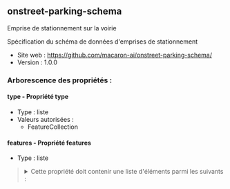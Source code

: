 <MenuSchema />

## onstreet-parking-schema

Emprise de stationnement sur la voirie

Spécification du schéma de données d'emprises de stationnement

- Site web : https://github.com/macaron-ai/onstreet-parking-schema/
- Version : 1.0.0

### Arborescence des propriétés :

#### type - Propriété type
- Type : liste
- Valeurs autorisées :
   - FeatureCollection

#### features - Propriété features
- Type : liste

<blockquote>
<details>

<summary>Cette propriété doit contenir une liste d'éléments parmi les suivants :</summary>

#### feature - Propriété feature
- Type : dictionnaire (clés-valeurs)

<blockquote>
<details>

<summary>Cet objet doit contenir les champs suivants :</summary>

#### type - Propriété type
- Type : liste
- Valeurs autorisées :
   - Feature

#### properties - Propriété properties
- Type : dictionnaire (clés-valeurs)

<blockquote>
<details>

<summary>Cet objet doit contenir les champs suivants :</summary>

#### Nom de la ville - Propriété city
> *Exemple : Paris*
- Valeur optionnelle
- Type : chaîne de caractères
- Motif : `^(.*)$`

#### France: Code INSEE - Propriété city_code
> *Exemple : 75056*
- Valeur optionnelle
- Type : chaîne de caractères
- Motif : `^(.*)$`

#### Longeur - Propriété lenght
> *Description : Longueur de l'emprise de stationnemment en mètre*<br>
> *Exemple : 35.83*
- Valeur optionnelle
- Type : nombre

#### Largeur - Propriété width
> *Description : Largeur de l'emprise de stationnemment en mètre*<br>
> *Exemple : 2*
- Valeur optionnelle
- Type : nombre

#### Places - Propriété places
> *Description : Nombre de places réeles de l'emprise en cas de présence de marquage au sol*<br>
> *Exemple : 13*
- Valeur optionnelle
- Type : nombre entier

#### Places calculées - Propriété calculated_places
> *Description : Nombre de places calculée pour l'emprise. Exemple: 5m par place*<br>
> *Exemple : 11*
- Valeur optionnelle
- Type : nombre entier

#### Surface calculée - Propriété calculated_area
> *Description : Surface calculée en m2 de l'emprise de stationnement*<br>
> *Exemple : 71.66*
- Valeur optionnelle
- Type : nombre

#### Nom de la rue - Propriété street_name
> *Description : Nom de la voie où est situé l'emprise de stationnment*<br>
> *Exemple : Rue Berger*
- Valeur optionnelle
- Type : chaîne de caractères

#### Début numéro de voie - Propriété street_number_start
> *Description : Début du numéro de voie où est situé l'emprise de stationnment*<br>
> *Exemple : 14Bis*
- Valeur optionnelle
- Type : chaîne de caractères

#### Fin numéro de voie - Propriété street_number_end
> *Description : Fin du numéro de voie où est situé l'emprise de stationnment*<br>
> *Exemple : 32Ter*
- Valeur optionnelle
- Type : chaîne de caractères

#### Code postal - Propriété postal_code
> *Description : Code postal de la voie de la commune sur 5 caractères (incluant 'A' ou 'B' pour la Corse)*<br>
> *Exemple : 75012*
- Valeur optionnelle
- Type : chaîne de caractères

#### Date de relevée de l'emprise - Propriété created_at
> *Description : Date de relevée de l'emprise au format AAAA-MM-JJ, suivant la norme internationale [ISO 8601](https://fr.wikipedia.org/wiki/ISO_8601).*<br>
> *Exemple : 2021-08-02*
- Valeur optionnelle
- Type : chaîne de caractères
- Motif : `(((19|20)([2468][048]|[13579][26]|0[48])|2000)[/-]02[/-]29|((19|20)[0-9]{2}[/-](0[469]|11)[/-](0[1-9]|[12][0-9]|30)|(19|20)[0-9]{2}[/-](0[13578]|1[02])[/-](0[1-9]|[12][0-9]|3[01])|(19|20)[0-9]{2}[/-]02[/-](0[1-9]|1[0-9]|2[0-8])))`

#### Date de mise à jour de l'emprise - Propriété updated_at
> *Description : Date de mise à jour au format AAAA-MM-JJ, suivant la norme internationale [ISO 8601](https://fr.wikipedia.org/wiki/ISO_8601).*<br>
> *Exemple : 2021-08-27*
- Valeur optionnelle
- Type : chaîne de caractères
- Motif : `(((19|20)([2468][048]|[13579][26]|0[48])|2000)[/-]02[/-]29|((19|20)[0-9]{2}[/-](0[469]|11)[/-](0[1-9]|[12][0-9]|30)|(19|20)[0-9]{2}[/-](0[13578]|1[02])[/-](0[1-9]|[12][0-9]|3[01])|(19|20)[0-9]{2}[/-]02[/-](0[1-9]|1[0-9]|2[0-8])))`

#### Centre de l'emprise - Propriété geo_point_2d
> *Description : Latitude et longitude du géocentre de l'emprise de stationnemment*<br>
> *Exemple : [2.277977652847767, 48.90399743580084]*
- Valeur optionnelle
- Type : liste

#### Nom du producteur - Propriété producer
> *Description : Nom ou raison sociale de l'entité ayant produit la donnée*<br>
> *Exemple : Macaron*
- Valeur optionnelle
- Type : chaîne de caractères

#### Régulations - Propriété regulations
> *Description : Liste des régulations qui régissent l'emprise*<br>
- Valeur optionnelle
- Type : liste

<blockquote>
<details>

<summary>Cette propriété doit contenir une liste d'éléments parmi les suivants :</summary>

#### Régulation - Propriété regulation
> *Description : Régulation qui régit une emprise de stationnement*<br>
- Valeur optionnelle
- Type : dictionnaire (clés-valeurs)

<blockquote>
<details>

<summary>Cet objet doit contenir les champs suivants :</summary>

#### Régle - Propriété rule
> *Description : Règle qui régie une emprise de stationnement*<br>
- Valeur optionnelle
- Type : dictionnaire (clés-valeurs)

<blockquote>
<details>

<summary>Cet objet doit contenir les champs suivants :</summary>

#### Type de staionnement - Propriété type
> *Exemple : POLICE*
- Valeur optionnelle
- Type : chaîne de caractères
- Valeurs autorisées :
   - PAYANT
   - GIG/GIC
   - GRATUIT
   - AUTOCAR
   - TROTTINETTE
   - LIVRAISON PERMANENTE
   - LIVRAISON PERIODIQUE
   - VELO LIBRE SERVICE
   - ELECTRIQUE
   - TRANSPORT DE FOND
   - MOTOS
   - TAXI
   - VELO
   - POLICE
   - DEPOSE MINUTE
   - DEUX ROUES
   - AUTRES

#### Prix par heure - Propriété price
> *Description : Prix de l'heure en euro si c'est applicable*<br>
> *Exemple : 2.4*
- Valeur optionnelle
- Type : nombre

</details>
</blockquote>

#### Plage horaire - Propriété opening_hours
> *Description : Liste des périodes pendant lesquelles la règle est appliquée*<br>
> *Exemple : Mo-Fr 08:00-12:00,13:00-17:30; Sa 08:00-12:00; PH 09:00-12:00*
- Valeur optionnelle
- Type : chaîne de caractères

</details>
</blockquote>

</details>
</blockquote>

</details>
</blockquote>

</details>
</blockquote>

</details>
</blockquote>


